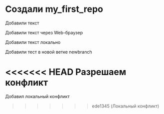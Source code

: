 ﻿# Создали my_first_repo

Добавили текст

Добавили текст через Web-браузер

Добавили текст локально 

Добавили тест в новой ветке newbranch

<<<<<<< HEAD
Разрешаем конфликт
=======
Добавил локальный конфликт
>>>>>>> ede1345 (Локальный конфликт)
